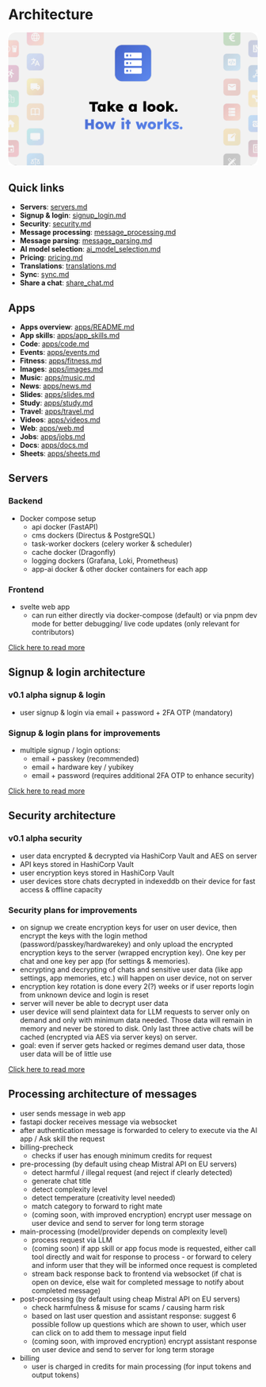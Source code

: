 # Architecture

![Architecture header image](../images/architecture_header.png)

## Quick links

- **Servers**: [servers.md](servers.md)
- **Signup & login**: [signup_login.md](signup_login.md)
- **Security**: [security.md](security.md)
- **Message processing**: [message_processing.md](message_processing.md)
- **Message parsing**: [message_parsing.md](message_parsing.md)
- **AI model selection**: [ai_model_selection.md](ai_model_selection.md)
- **Pricing**: [pricing.md](pricing.md)
- **Translations**: [translations.md](translations.md)
- **Sync**: [sync.md](sync.md)
- **Share a chat**: [share_chat.md](share_chat.md)

## Apps

- **Apps overview**: [apps/README.md](apps/README.md)
- **App skills**: [apps/app_skills.md](apps/app_skills.md)
- **Code**: [apps/code.md](apps/code.md)
- **Events**: [apps/events.md](apps/events.md)
- **Fitness**: [apps/fitness.md](apps/fitness.md)
- **Images**: [apps/images.md](apps/images.md)
- **Music**: [apps/music.md](apps/music.md)
- **News**: [apps/news.md](apps/news.md)
- **Slides**: [apps/slides.md](apps/slides.md)
- **Study**: [apps/study.md](apps/study.md)
- **Travel**: [apps/travel.md](apps/travel.md)
- **Videos**: [apps/videos.md](apps/videos.md)
- **Web**: [apps/web.md](apps/web.md)
- **Jobs**: [apps/jobs.md](apps/jobs.md)
- **Docs**: [apps/docs.md](apps/docs.md)
- **Sheets**: [apps/sheets.md](apps/sheets.md)

## Servers

### Backend

- Docker compose setup
	- api docker (FastAPI)
	- cms dockers (Directus & PostgreSQL)
	- task-worker dockers (celery worker & scheduler)
	- cache docker (Dragonfly)
	- logging dockers (Grafana, Loki, Prometheus)
	- app-ai docker & other docker containers for each app

### Frontend

- svelte web app
	- can run either directly via docker-compose (default) or via pnpm dev mode for better debugging/ live code updates (only relevant for contributors)

[Click here to read more](servers.md)

## Signup & login architecture

### v0.1 alpha signup & login

- user signup & login via email + password + 2FA OTP (mandatory)

### Signup & login plans for improvements

- multiple signup / login options:
	- email + passkey (recommended)
	- email + hardware key / yubikey
	- email + password (requires additional 2FA OTP to enhance security)

[Click here to read more](signup_login.md)

## Security architecture

### v0.1 alpha security

- user data encrypted & decrypted via HashiCorp Vault and AES on server
- API keys stored in HashiCorp Vault
- user encryption keys stored in HashiCorp Vault
- user devices store chats decrypted in indexeddb on their device for fast access & offline capacity

### Security plans for improvements

- on signup we create encryption keys for user on user device, then encrypt the keys with the login method (password/passkey/hardwarekey) and only upload the encrypted encryption keys to the server (wrapped encryption key). One key per chat and one key per app (for settings & memories).
- encrypting and decrypting of chats and sensitive user data (like app settings, app memories, etc.) will happen on user device, not on server
- encryption key rotation is done every 2(?) weeks or if user reports login from unknown device and login is reset
- server will never be able to decrypt user data
- user device will send plaintext data for LLM requests to server only on demand and only with minimum data needed. Those data will remain in memory and never be stored to disk. Only last three active chats will be cached (encrypted via AES via server keys) on server.
- goal: even if server gets hacked or regimes demand user data, those user data will be of little use

[Click here to read more](security.md)

## Processing architecture of messages

- user sends message in web app
- fastapi docker receives message via websocket
- after authentication message is forwarded to celery to execute via the AI app / Ask skill the request
- billing-precheck
	- checks if user has enough minimum credits for request
- pre-processing (by default using cheap Mistral API on EU servers)
	- detect harmful / illegal request (and reject if clearly detected)
	- generate chat title
	- detect complexity level
	- detect temperature (creativity level needed)
	- match category to forward to right mate
	- (coming soon, with improved encryption) encrypt user message on user device and send to server for long term storage
- main-processing (model/provider depends on complexity level)
	- process request via LLM
 	- (coming soon) if app skill or app focus mode is requested, either call tool directly and wait for response to process - or forward to celery and inform user that they will be informed once request is completed
	- stream back response back to frontend via websocket (if chat is open on device, else wait for completed message to notify about completed message)
- post-processing (by default using cheap Mistral API on EU servers)
	- check harmfulness & misuse for scams / causing harm risk
	- based on last user question and assistant response: suggest 6 possible follow up questions which are shown to user, which user can click on to add them to message input field
	- (coming soon, with improved encryption) encrypt assistant response on user device and send to server for long term storage
- billing
	- user is charged in credits for main processing (for input tokens and output tokens)
